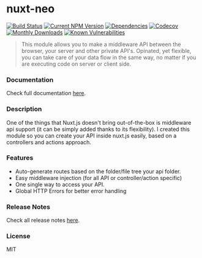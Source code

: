 # nuxt-neo
[![Build Status](https://travis-ci.org/ezypeeze/nuxt-neo.svg?branch=master)](https://travis-ci.org/ezypeeze/nuxt-neo)
[![Current NPM Version](https://badge.fury.io/js/nuxt-neo.svg)](https://badge.fury.io/js/nuxt-neo)
[![Dependencies](https://david-dm.org/ezypeeze/nuxt-neo.svg)](https://david-dm.org/ezypeeze/nuxt-neo.svg)
[![Codecov](https://codecov.io/gh/ezypeeze/nuxt-neo/branch/master/graph/badge.svg)](https://codecov.io/gh/ezypeeze/nuxt-neo)
[![Monthly Downloads](https://img.shields.io/npm/dm/nuxt-neo.svg)](https://img.shields.io/npm/dm/nuxt-neo.svg)
[![Known Vulnerabilities](https://snyk.io/test/github/ezypeeze/nuxt-neo/badge.svg)](https://snyk.io/test/github/ezypeeze/nuxt-neo)

> This module allows you to make a middleware API between the browser, your server and other private API's. Opinated, yet flexible, you can take care of your data flow in the same way, no matter if you are executing code on server or client side.

### Documentation ###
Check full documentation [here](https://ezypeeze.github.io/nuxt-neo).

### Description ###
One of the things that Nuxt.js doesn't bring out-of-the-box is middleware api support
(it can be simply added thanks to its flexibility).
I created this module so you can create your API inside nuxt.js easily, based on a controllers and actions approach.

### Features ###
- Auto-generate routes based on the folder/file tree your api folder.
- Easy middleware injection (for all API or controller/action specific)
- One single way to access your API.
- Global HTTP Errors for better error handling

### Release Notes ###
Check all release notes [here](https://github.com/ezypeeze/nuxt-neo/blob/master/CHANGELOG.md).

### License ###
MIT
